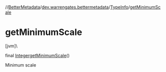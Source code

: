 //[BetterMetadata](../../../index.md)/[dev.warrengates.bettermetadata](../index.md)/[TypeInfo](index.md)/[getMinimumScale](get-minimum-scale.md)

# getMinimumScale

[jvm]\

final [Integer](https://docs.oracle.com/javase/8/docs/api/java/lang/Integer.html)[getMinimumScale](get-minimum-scale.md)()

Minimum scale
